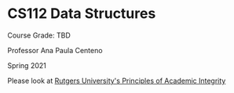 # CS112 Data Structures

Course Grade: TBD

Professor Ana Paula Centeno

Spring 2021

Please look at [Rutgers University's Principles of Academic Integrity](http://academicintegrity.rutgers.edu)
